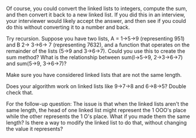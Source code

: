 Of course, you could convert the linked lists to integers, compute the sum, and then convert it back to a new linked list. If you did this in an interview, your interviewer would likely accept the answer, and then see if you could do this without converting it to a number and back.

Try recursion. Suppose you have two lists, A = 1->5->9 (representing 951) and B 2-> 3->6-> 7 (representing 7632), and a function that operates on the remainder of the lists (5->9 and 3->6->7). Could you use this to create the sum method? What is the relationship between sum(l->5->9, 2->3->6->7) and sum(5->9, 3->6->7)?

Make sure you have considered linked lists that are not the same length.

Does your algorithm work on linked lists like 9->7->8 and 6->8->5? Double check that.

For the follow-up question: The issue is that when the linked lists aren't the same length, the head of one linked list might represent the 1 OOO's place while the other represents the 1 O's place. What if you made them the same length? Is there a way to modify the linked list to do that, without changing the value it represents?
